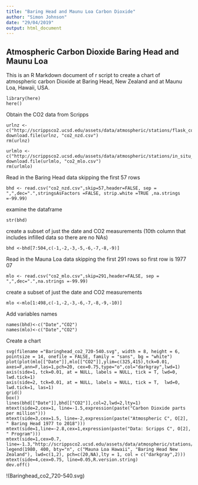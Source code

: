 ```yaml
---
title: "Baring Head and Maunu Loa Carbon Dioxide"
author: "Simon Johnson"
date: "29/04/2019"
output: html_document
---
```


## Atmospheric Carbon Dioxide Baring Head and Maunu Loa

This is an R Markdown document of r script to create a chart of atmospheric carbon Dioxide at Baring Head, New Zealand and at Maunu Loa, Hawaii, USA.
```{r}
library(here)
here()
```

Obtain the CO2 data from Scripps

```{r}
urlnz <- c("http://scrippsco2.ucsd.edu/assets/data/atmospheric/stations/flask_co2/monthly/monthly_flask_co2_nzd.csv")
download.file(urlnz, "co2_nzd.csv")
rm(urlnz)
```

```{r}
urlmlo <- c("http://scrippsco2.ucsd.edu/assets/data/atmospheric/stations/in_situ_co2/monthly/monthly_in_situ_co2_mlo.csv")
download.file(urlmlo, "co2_mlo.csv")
rm(urlmlo)
```
Read in the Baring Head data skipping the first 57 rows

```{r}
bhd <- read.csv("co2_nzd.csv",skip=57,header=FALSE, sep = ",",dec=".",stringsAsFactors =FALSE, strip.white =TRUE ,na.strings =-99.99)
```
examine the dataframe

```{r}
str(bhd)
```
create a subset of just the date and CO2 measurements (10th column that includes infilled data so there are no NAs)
```{r}
bhd <-bhd[7:504,c(-1,-2,-3,-5,-6,-7,-8,-9)]
```
Read in the Mauna Loa data skipping the first 291 rows so first row is 1977 07
```{r}
mlo <- read.csv("co2_mlo.csv",skip=291,header=FALSE, sep = ",",dec=".",na.strings =-99.99)
```
create a subset of just the date and CO2 measurements 
```{r}
mlo <-mlo[1:498,c(-1,-2,-3,-6,-7,-8,-9,-10)]
```
Add variables names
```{r}
names(bhd)<-c("Date","CO2")
names(mlo)<-c("Date","CO2")
```

Create a chart

```{r}
svg(filename ="Baringhead_co2_720-540.svg", width = 8, height = 6, pointsize = 14, onefile = FALSE, family = "sans", bg = "white")
plot(plot(mlo[["Date"]],mlo[["CO2"]],ylim=c(325,415),tck=0.01, axes=F,ann=F,las=1,pch=20, cex=0.75,type="o",col="darkgray",lwd=1)
axis(side=1, tck=0.01, at = NULL, labels = NULL, tick = T, lwd=0, lwd.tick=1)
axis(side=2, tck=0.01, at = NULL, labels = NULL, tick = T,  lwd=0, lwd.tick=1, las=1)
grid()
box()
lines(bhd[["Date"]],bhd[["CO2"]],col=2,lwd=2,lty=1)
mtext(side=2,cex=1, line=-1.5,expression(paste("Carbon Dioxide parts per million")))
mtext(side=3,cex=1.5, line=-2,expression(paste("Atmospheric C", O[2], " Baring Head 1977 to 2018")))
mtext(side=1,line=-2.8,cex=1,expression(paste("Data: Scripps C", O[2], " Program")))
mtext(side=1,cex=0.7, line=-1.3,"http://scrippsco2.ucsd.edu/assets/data/atmospheric/stations/in_situ_co2/monthly/monthly_in_situ_co2_mlo.csv\nhttp://scrippsco2.ucsd.edu/assets/data/atmospheric/stations/flask_co2/monthly/monthly_flask_co2_nzd.csv")
legend(1980, 400, bty="n", c("Mauna Loa Hawaii", "Baring Head New Zealand"), lwd=c(1,2), pch=c(20,NA),lty = 1, col = c("darkgray",2)))
mtext(side=4,cex=0.75, line=0.05,R.version.string)
dev.off()
```
!(Baringhead_co2_720-540.svg)

